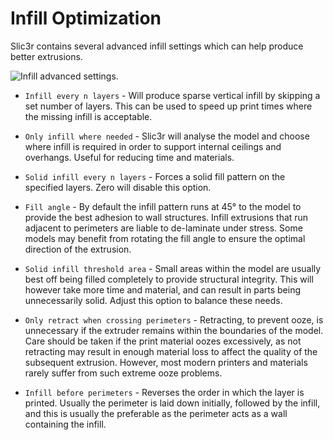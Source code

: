 Infill Optimization
===================



Slic3r contains several advanced infill settings which can help produce
better extrusions.

 ![Infill advanced
settings.](expertmode/infill_advanced_settings.png "fig:")


-   `Infill every n layers` - Will produce sparse vertical infill by
    skipping a set number of layers. This can be used to speed up print
    times where the missing infill is acceptable.

-   `Only infill where needed` - Slic3r will analyse the model and
    choose where infill is required in order to support internal
    ceilings and overhangs. Useful for reducing time and materials.

-   `Solid infill every n layers` - Forces a solid fill pattern on the
    specified layers. Zero will disable this option.

-   `Fill angle` - By default the infill pattern runs at 45° to the
    model to provide the best adhesion to wall structures. Infill
    extrusions that run adjacent to perimeters are liable to de-laminate
    under stress. Some models may benefit from rotating the fill angle
    to ensure the optimal direction of the extrusion.

-   `Solid infill threshold area` - Small areas within the model are
    usually best off being filled completely to provide structural
    integrity. This will however take more time and material, and can
    result in parts being unnecessarily solid. Adjust this option to
    balance these needs.

-   `Only retract when crossing perimeters` - Retracting, to prevent
    ooze, is unnecessary if the extruder remains within the boundaries
    of the model. Care should be taken if the print material oozes
    excessively, as not retracting may result in enough material loss to
    affect the quality of the subsequent extrusion. However, most modern
    printers and materials rarely suffer from such extreme ooze
    problems.

-   `Infill before perimeters` - Reverses the order in which the layer
    is printed. Usually the perimeter is laid down initially, followed
    by the infill, and this is usually the preferable as the perimeter
    acts as a wall containing the infill.


